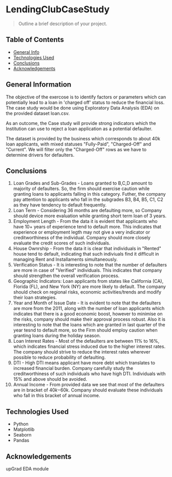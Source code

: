 # LendingClubCaseStudy 
> Outline a brief description of your project.


## Table of Contents
* [General Info](#general-information)
* [Technologies Used](#technologies-used)
* [Conclusions](#conclusions)
* [Acknowledgements](#acknowledgements)

<!-- You can include any other section that is pertinent to your problem -->

## General Information

The objective of the exercose is to identify factors or parameters which can potentially lead to a loan in 'charged off' status to reduce the financial loss. The case study would be done using Exploratory Data Analysis (EDA) on the provided dataset loan.csv. 

As an outcome, the Case study will provide strong indicators which the Institution can use to reject a loan application as a potential defaulter.

The dataset is provided by the business which corresponds to about 40k loan applicants, with mixed statuses "Fully-Paid", "Charged-Off" and "Current". We will filter only the "Charged-Off" rows as we have to determine drivers for defaulters.

<!-- You don't have to answer all the questions - just the ones relevant to your project. -->

## Conclusions
1. Loan Grades and Sub-Grades - Loans granted to B,C,D amount to majority of defaulters. So, the firm should exercise caution while granting loans to applicants falling in this category. Futher, the company pay attention to applicants who fall in the subgrades B3, B4, B5, C1, C2 as they have tendency to default frequently.
2. Loan Term - Considering 36 months are defaulting more, so Company should device more evaluation while granting short term loan of 3 years.
3. Employment Length - From the data it is evident that applicants who have 10+ years of experience tend to default more. This indicates that experience or employment legth may not give a very indicator or creditworthiness of the individual. Company should more closely evaluate the credit scores of such individuals.
4. House Ownrship - From the data it is clear that individuals in "Rented" house tend to default, indicating that such indiviuals find it difficult in managing Rent and Installaments simultaneously.
5. Verification Status - It is interesting to note that the number of defaulters are more in case of "Verified" individuals. This indicates that company should strengthen the overall verification process.
6. Geographic Indicators: Loan applicants from states like California (CA), Florida (FL), and New York (NY) are more likely to default. The company should check on regional risks, economic activities/trends and modify their loan strategies.
7. Year and Month of Issue Date - It is evident to note that the defaulters are more from the 2011, along with the number of loan applicants which indicates that there is a good economic boost, however to minimise on the risks, company should make their approval process robust. Also it is interesting to note that the loans which are granted in last quarter of the year tesnd to default more, so the Firm should employ caution when granting loans during the holiday season.
8. Loan Interest Rates - Most of the defaulters are between 11% to 16%, which indicates financial stress induced due to the higher interest rates. The company should strive to reduce the interest rates wherever possible to reduce probability of defaulting.
9. DTI - High DTI means applicant have more debt which translates to increased financial burden. Company carefully study the creditworthiness of such individuals who have high DTI. Individuals with 15% and above should be avoided.
10. Annual Income - From provided data we see that most of the defaulters are in bracket of $40k-$60k. Company should evaluate these individuals who fall in this bracket of annual income.

<!-- You don't have to answer all the questions - just the ones relevant to your project. -->


## Technologies Used
- Python
- Matplotlib
- Seaborn
- Pandas

<!-- As the libraries versions keep on changing, it is recommended to mention the version of library used in this project -->

## Acknowledgements
upGrad EDA module



<!-- Optional -->
<!-- ## License -->
<!-- This project is open source and available under the [... License](). -->

<!-- You don't have to include all sections - just the one's relevant to your project -->
